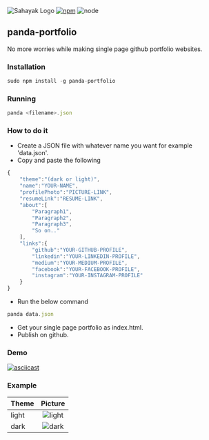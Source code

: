 ![Sahayak Logo](https://raw.githubusercontent.com/YashMeh/portfolio-panda/master/logoPanda.png)
[![npm](https://img.shields.io/badge/npm-6.8.0-brightgreen.svg)](https://www.npmjs.com/package/panda-portfolio)        ![node](https://img.shields.io/badge/node-11.8.0-brightgreen.svg)
## panda-portfolio
No more worries while making single page github portfolio websites.
### Installation
```javascript
sudo npm install -g panda-portfolio
```
### Running
```javascript
panda <filename>.json
```
### How to do it
- Create a JSON file with whatever name you want for example 'data.json'.
- Copy and paste the following 
```javascript
{
    "theme":"(dark or light)",  
    "name":"YOUR-NAME",
    "profilePhoto":"PICTURE-LINK",
    "resumeLink":"RESUME-LINK",
    "about":[
        "Paragraph1",
        "Paragraph2",
        "Paragraph3",
        "So on.."
    ],
    "links":{
        "github":"YOUR-GITHUB-PROFILE",
        "linkedin":"YOUR-LINKEDIN-PROFILE",
        "medium":"YOUR-MEDIUM-PROFILE",
        "facebook":"YOUR-FACEBOOK-PROFILE",
        "instagram":"YOUR-INSTAGRAM-PROFILE"
    }
}
```
- Run the below command
```javascript
panda data.json
```
- Get your single page portfolio as index.html.
- Publish on github.

### Demo
[![asciicast](https://asciinema.org/a/DqlkYR2ofzrpN5gesljAHjcjq.svg)](https://asciinema.org/a/DqlkYR2ofzrpN5gesljAHjcjq)

### Example
| Theme        | Picture           |
| ------------- |:-------------:|
| light      |   ![light](https://raw.githubusercontent.com/YashMeh/portfolio-panda/master/light.png)
| dark      | ![dark](https://raw.githubusercontent.com/YashMeh/portfolio-panda/master/dark.png)      |
